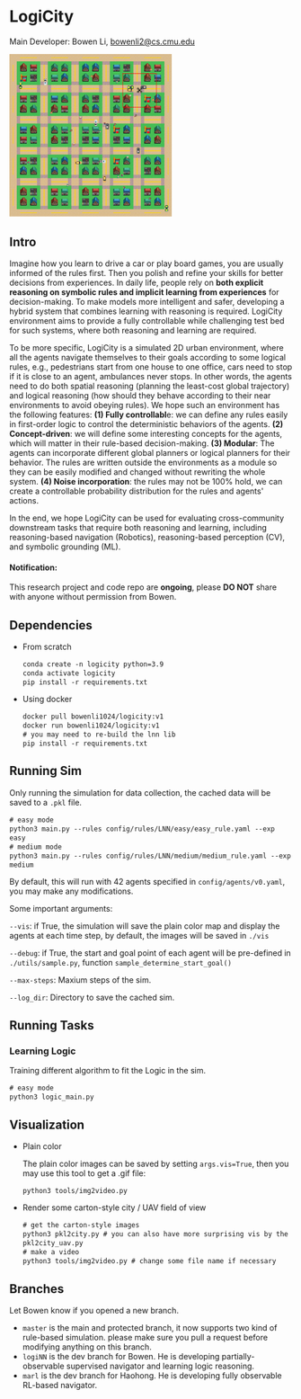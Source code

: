 # LogiCity

Main Developer: Bowen Li, bowenli2@cs.cmu.edu

<img src="imgs/81.png" alt="81" style="zoom:30%;" />

## Intro

Imagine how you learn to drive a car or play board games, you are usually informed of the rules first. Then you polish and refine your skills for better decisions from experiences. In daily life, people rely on **both explicit reasoning on symbolic rules and implicit learning from experiences** for decision-making. To make models more intelligent and safer, developing a hybrid system that combines learning with reasoning is required. LogiCity environment aims to provide a fully controllable while challenging test bed for such systems, where both reasoning and learning are required.

To be more specific, LogiCity is a simulated 2D urban environment, where all the agents navigate themselves to their goals according to some logical rules, e.g., pedestrians start from one house to one office, cars need to stop if it is close to an agent, ambulances never stops. In other words, the agents need to do both spatial reasoning (planning the least-cost global trajectory) and logical reasoning (how should they behave according to their near environments to avoid obeying rules). We hope such an environment has the following features: **(1) Fully controllabl**e: we can define any rules easily in first-order logic to control the deterministic behaviors of the agents. **(2) Concept-driven**: we will define some interesting concepts for the agents, which will matter in their rule-based decision-making. **(3) Modular**: The agents can incorporate different global planners or logical planners for their behavior. The rules are written outside the environments as a module so they can be easily modified and changed without rewriting the whole system. **(4) Noise incorporation**: the rules may not be 100% hold, we can create a controllable probability distribution for the rules and agents' actions.

In the end, we hope LogiCity can be used for evaluating cross-community downstream tasks that require both reasoning and learning, including reasoning-based navigation (Robotics), reasoning-based perception (CV), and symbolic grounding (ML).

#### Notification:

This research project and code repo are **ongoing**, please **DO NOT** share with anyone without permission from Bowen.

## Dependencies
- From scratch
  ```shell
  conda create -n logicity python=3.9
  conda activate logicity
  pip install -r requirements.txt
  ```
- Using docker
  ```shell
  docker pull bowenli1024/logicity:v1
  docker run bowenli1024/logicity:v1
  # you may need to re-build the lnn lib
  pip install -r requirements.txt
  ```

## Running Sim

Only running the simulation for data collection, the cached data will be saved to a `.pkl` file.

```shell
# easy mode
python3 main.py --rules config/rules/LNN/easy/easy_rule.yaml --exp easy
# medium mode
python3 main.py --rules config/rules/LNN/medium/medium_rule.yaml --exp medium
```
By default, this will run with 42 agents specified in `config/agents/v0.yaml`, you may make any modifications.

Some important arguments:

`--vis`: if True, the simulation will save the plain color map and display the agents at each time step, by default, the images will be saved in `./vis`

`--debug`: if True, the start and goal point of each agent will be pre-defined in `./utils/sample.py`, function `sample_determine_start_goal()`

`--max-steps`: Maxium steps of the sim.

`--log_dir`: Directory to save the cached sim.

## Running Tasks

### Learning Logic

Training different algorithm to fit the Logic in the sim.

```shell
# easy mode
python3 logic_main.py
```

## Visualization

- Plain color

  The plain color images can be saved by setting `args.vis=True`, then you may use this tool to get a .gif file:

  ```python3
  python3 tools/img2video.py
  ```
- Render some carton-style city / UAV field of view

  ```python3
  # get the carton-style images
  python3 pkl2city.py # you can also have more surprising vis by the pkl2city_uav.py
  # make a video
  python3 tools/img2video.py # change some file name if necessary
  ```

## Branches

Let Bowen know if you opened a new branch.

- `master`
  is the main and protected branch, it now supports two kind of rule-based simulation. please make sure you pull a request before modifying anything on this branch.
- `logiNN`
  is the dev branch for Bowen. He is developing partially-observable supervised navigator and learning logic reasoning.
- `marl`
  is the dev branch for Haohong. He is developing fully observable RL-based navigator.
